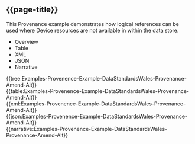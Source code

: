 ## {{page-title}}
This Provenance example demonstrates how logical references can be used where Device resources are not available in within the data store.

<div class="tab-wrap">
  <ul class="tab-head">
    <li class="tablink" onclick="openCity(this,'tabtree')" data-target="tabtree">
      Overview
    </li>
    <li class="tablink" onclick="openCity(this,'tabtable')" data-target="tabtable">
      Table
    </li>
    <li class="tablink tab-active" onclick="openCity(this,'tabxml')" data-target="tabxml">
      XML
    </li>    
    <li class="tablink" onclick="openCity(this,'tabjson')" data-target="tabjson">
      JSON
    </li>    
    <li class="tablink" onclick="openCity(this,'tabnarrative')" data-target="tabnarrative">
      Narrative
    </li>
  </ul>
  <div class="tab-main">
    <div id="tabtree" class="tabcontent">
      {{tree:Examples-Provenence-Example-DataStandardsWales-Provenance-Amend-Alt}}
    </div>
    <div id="tabtable" class="tabcontent">
      {{table:Examples-Provenence-Example-DataStandardsWales-Provenance-Amend-Alt}}
    </div>       
    <div id="tabxml" class="tabcontent active">      
      {{xml:Examples-Provenence-Example-DataStandardsWales-Provenance-Amend-Alt}}
    </div>
    <div id="tabjson" class="tabcontent">
      {{json:Examples-Provenence-Example-DataStandardsWales-Provenance-Amend-Alt}}
    </div>       
    <div id="tabnarrative" class="tabcontent">
      {{narrative:Examples-Provenence-Example-DataStandardsWales-Provenance-Amend-Alt}}
    </div>  
  </div>
</div>